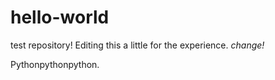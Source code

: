 # hello-world
test repository!
Editing this a little for the experience.
*change!*

Pythonpythonpython.
